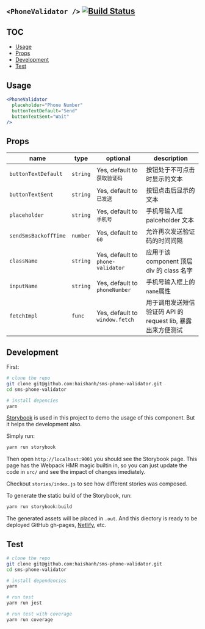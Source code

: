 ## `<PhoneValidator />` [![Build Status](https://travis-ci.org/haishanh/sms-phone-validator.svg?branch=master)](https://travis-ci.org/haishanh/sms-phone-validator)

## TOC

-   [Usage](#usage)
-   [Props](#props)
-   [Development](#development)
-   [Test](#test)

## Usage

```jsx
<PhoneValidator
  placeholder="Phone Number"
  buttonTextDefault="Send"
  buttonTextSent="Wait"
/>
```

## Props

| name                 | type     | optional                          | description                             |
| -------------------- | -------- | --------------------------------- | --------------------------------------- |
| `buttonTextDefault`  | `string` | Yes, default to `获取验证码`           | 按钮处于不可点击时显示的文本                          |
| `buttonTextSent`     | `string` | Yes, default to `已发送`             | 按钮点击后显示的文本                              |
| `placeholder`        | `string` | Yes, default to `手机号`             | 手机号输入框 palceholder 文本                   |
| `sendSmsBackoffTime` | `number` | Yes, default to `60`              | 允许再次发送验证码的时间间隔                          |
| `className`          | `string` | Yes, default to `phone-validator` | 应用于该 component 顶层 div 的 class 名字        |
| `inputName`          | `string` | Yes, default to `phoneNumber`     | 手机号输入框上的`name`属性                        |
| `fetchImpl`          | `func`   | Yes, default to `window.fetch`    | 用于调用发送短信验证码 API 的 request lib, 暴露出来方便测试 |

## Development

First:

```bash
# clone the repo
git clone git@github.com:haishanh/sms-phone-validator.git
cd sms-phone-validator

# install depencies
yarn
```

[Storybook] is used in this project to demo the usage of this component. But it helps the development also.

Simply run:

```bash
yarn run storybook
```

Then open `http://localhost:9001` you should see the Storybook page. This page has the Webpack HMR magic builtin in, so you can just update the code in `src/` and see the impact of changes imediately.

Checkout `stories/index.js` to see how different stories was composed.

To generate the static build of the Storybook, run:

```bash
yarn run storybook:build
```

The generated assets will be placed in `.out`. And this diectory is ready to be deployed GitHub gh-pages, [Netlify], etc.

[storybook]: https://storybook.js.org/

[netlify]: https://www.netlify.com/

## Test

```bash
# clone the repo
git clone git@github.com:haishanh/sms-phone-validator.git
cd sms-phone-validator

# install dependencies
yarn

# run test
yarn run jest

# run test with coverage
yarn run coverage
```
